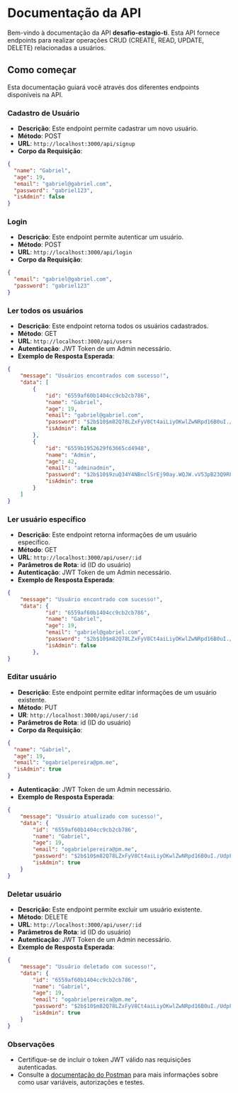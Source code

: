 # Documentação da API

Bem-vindo à documentação da API **desafio-estagio-ti**. Esta API fornece endpoints para realizar operações CRUD (CREATE, READ, UPDATE, DELETE) relacionadas a usuários.

## Como começar

Esta documentação guiará você através dos diferentes endpoints disponíveis na API.

### Cadastro de Usuário

- **Descrição**: Este endpoint permite cadastrar um novo usuário.
- **Método**: POST
- **URL**: `http://localhost:3000/api/signup`
- **Corpo da Requisição**:

```json
{
  "name": "Gabriel",
  "age": 19,
  "email": "gabriel@gabriel.com",
  "password": "gabriel123",
  "isAdmin": false
}
```

### Login

- **Descrição**: Este endpoint permite autenticar um usuário.
- **Método**: POST
- **URL**: `http://localhost:3000/api/login`
- **Corpo da Requisição**:

```json
{
  "email": "gabriel@gabriel.com",
  "password": "gabriel123"
}
```
### Ler todos os usuários

- **Descrição**: Este endpoint retorna todos os usuários cadastrados.
- **Método**: GET
- **URL**: `http://localhost:3000/api/users`
- **Autenticação**: JWT Token de um Admin necessário.
- **Exemplo de Resposta Esperada**: 

```json
{
    "message": "Usuários encontrados com sucesso!",
    "data": [
        {
            "id": "6559af60b1404cc9cb2cb786",
            "name": "Gabriel",
            "age": 19,
            "email": "gabriel@gabriel.com",
            "password": "$2b$10$m82Q78LZxFyV8Ct4aiLiyOKwlZwNRpd16B0uI./UdpF87MQ.SpU2W",
            "isAdmin": false
        },
        {
            "id": "6559b1952629f63665cd4948",
            "name": "Admin",
            "age": 42,
            "email": "adminadmin",
            "password": "$2b$10$9zuQ34Y4NBnclSrEj90ay.WQJW.vV53pB23Q9RLqpYTWrB8kcZjY.",
            "isAdmin": true
        }
    ]
}
```

### Ler usuário específico

- **Descrição**: Este endpoint retorna informações de um usuário específico.
- **Método**: GET
- **URL**: `http://localhost:3000/api/user/:id`
- **Parâmetros de Rota**: id (ID do usuário)
- **Autenticação**: JWT Token de um Admin necessário.
- **Exemplo de Resposta Esperada**: 
  
```json
{
    "message": "Usuário encontrado com sucesso!",
    "data": {
            "id": "6559af60b1404cc9cb2cb786",
            "name": "Gabriel",
            "age": 19,
            "email": "gabriel@gabriel.com",
            "password": "$2b$10$m82Q78LZxFyV8Ct4aiLiyOKwlZwNRpd16B0uI./UdpF87MQ.SpU2W",
            "isAdmin": false
        },
}
```

### Editar usuário

- **Descrição**: Este endpoint permite editar informações de um usuário existente.
- **Método**: PUT
- **UR**: `http://localhost:3000/api/user/:id`
- **Parâmetros de Rota**: id (ID do usuário)
- **Corpo da Requisição**:

```json
{
  "name": "Gabriel",
  "age": 19,
  "email": "ogabrielpereira@pm.me",
  "isAdmin": true
}
```
- **Autenticação**: JWT Token de um Admin necessário.
- **Exemplo de Resposta Esperada**:

```json
{
    "message": "Usuário atualizado com sucesso!",
    "data": {
        "id": "6559af60b1404cc9cb2cb786",
        "name": "Gabriel",
        "age": 19,
        "email": "ogabrielpereira@pm.me",
        "password": "$2b$10$m82Q78LZxFyV8Ct4aiLiyOKwlZwNRpd16B0uI./UdpF87MQ.SpU2W",
        "isAdmin": true
    }
}
```

### Deletar usuário

- **Descrição:** Este endpoint permite excluir um usuário existente.
- **Método**: DELETE
- **URL**: `http://localhost:3000/api/user/:id`
- **Parâmetros de Rota**: id (ID do usuário)
- **Autenticação**: JWT Token de um Admin necessário.
- **Exemplo de Resposta Esperada**: 

```json
{
    "message": "Usuário deletado com sucesso!",
    "data": {
        "id": "6559af60b1404cc9cb2cb786",
        "name": "Gabriel",
        "age": 19,
        "email": "ogabrielpereira@pm.me",
        "password": "$2b$10$m82Q78LZxFyV8Ct4aiLiyOKwlZwNRpd16B0uI./UdpF87MQ.SpU2W",
        "isAdmin": true
    }
}
```

### Observações

- Certifique-se de incluir o token JWT válido nas requisições autenticadas.
- Consulte a [documentação do Postman](https://learning.postman.com/docs/introduction/overview/) para mais informações sobre como usar variáveis, autorizações e testes.